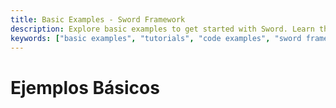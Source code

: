 ```yaml
---
title: Basic Examples - Sword Framework
description: Explore basic examples to get started with Sword. Learn through simple, practical code examples for common web development tasks.
keywords: ["basic examples", "tutorials", "code examples", "sword framework", "getting started examples", "rust examples"]
---
```


# Ejemplos Básicos
